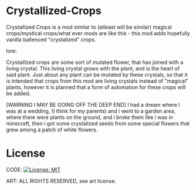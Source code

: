 # Crystallized-Crops


Crystallized Crops is a mod similar to (atleast will be similar) magical crops/mystical crops/what ever mods are like this - this mod adds hopefully vanilla ballenced "crystalized" crops.


lore:

Crystaillzed crops are some sort of mutated flower, that has joined with a living crystal. This living crystal grows with the plant, and is the heart of said plant. Just about any plant can be mutated by these crystals, so that it is intended that crops from this mod are living crystals instead of "magical" plants, however it is planned that a form of automation for these crops will be added.


[WARNING I MAY BE GOING OFF THE DEEP END]
I had a dream where I was at a wedding, (I think for my parents) and i went to a garden area, where there were plants on the ground, and i broke them like i was in minecraft, then i got some crystalized seeds from some special flowers that grew among a patch of white flowers.


# License

CODE: [![License: MIT](https://img.shields.io/badge/License-MIT-yellow.svg)](https://opensource.org/licenses/MIT)

ART: ALL RIGHTS RESERVED, see art license.
